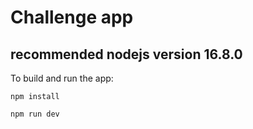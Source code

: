 # Challenge app

## recommended nodejs version 16.8.0

To build and run the app:

<code>npm install</code>

<code>npm run dev</code>

